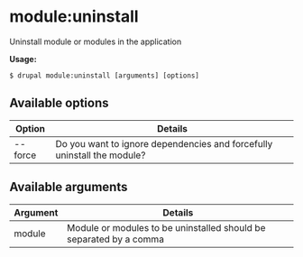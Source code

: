 # module:uninstall
Uninstall module or modules in the application

**Usage:**
```
$ drupal module:uninstall [arguments] [options]
```

## Available options
Option | Details
-------|-------------
--force | Do you want to ignore dependencies and forcefully uninstall the module?

## Available arguments
Argument | Details
---------|-------------
module | Module or modules to be uninstalled should be separated by a comma
